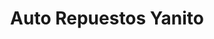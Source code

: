 ---
title: "Auto Repuestos Yanito"
url: /ciudad-guayana-puerto-ordaz/auto-repuestos-yanito/
shop: Autoteile
---
